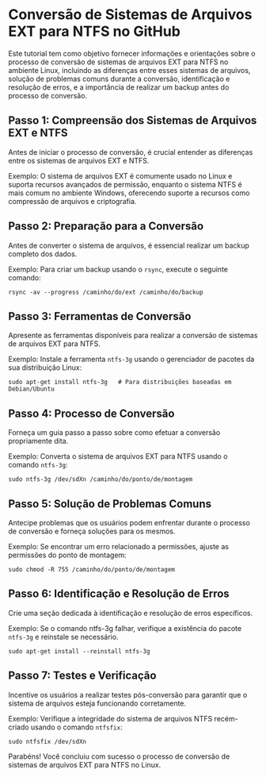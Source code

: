 # Conversão de Sistemas de Arquivos EXT para NTFS no GitHub

Este tutorial tem como objetivo fornecer informações e orientações sobre o processo de conversão de sistemas de arquivos EXT para NTFS no ambiente Linux, incluindo as diferenças entre esses sistemas de arquivos, solução de problemas comuns durante a conversão, identificação e resolução de erros, e a importância de realizar um backup antes do processo de conversão.

## Passo 1: Compreensão dos Sistemas de Arquivos EXT e NTFS
Antes de iniciar o processo de conversão, é crucial entender as diferenças entre os sistemas de arquivos EXT e NTFS.

Exemplo:
O sistema de arquivos EXT é comumente usado no Linux e suporta recursos avançados de permissão, enquanto o sistema NTFS é mais comum no ambiente Windows, oferecendo suporte a recursos como compressão de arquivos e criptografia.

## Passo 2: Preparação para a Conversão
Antes de converter o sistema de arquivos, é essencial realizar um backup completo dos dados.

Exemplo:
Para criar um backup usando o `rsync`, execute o seguinte comando:

```
rsync -av --progress /caminho/do/ext /caminho/do/backup
```
## Passo 3: Ferramentas de Conversão
Apresente as ferramentas disponíveis para realizar a conversão de sistemas de arquivos EXT para NTFS.

Exemplo:
Instale a ferramenta `ntfs-3g` usando o gerenciador de pacotes da sua distribuição Linux:
```
sudo apt-get install ntfs-3g   # Para distribuições baseadas em Debian/Ubuntu
```

## Passo 4: Processo de Conversão
Forneça um guia passo a passo sobre como efetuar a conversão propriamente dita.

Exemplo:
Converta o sistema de arquivos EXT para NTFS usando o comando `ntfs-3g`:
```
sudo ntfs-3g /dev/sdXn /caminho/do/ponto/de/montagem
```
## Passo 5: Solução de Problemas Comuns
Antecipe problemas que os usuários podem enfrentar durante o processo de conversão e forneça soluções para os mesmos.

Exemplo:
Se encontrar um erro relacionado a permissões, ajuste as permissões do ponto de montagem:
```
sudo chmod -R 755 /caminho/do/ponto/de/montagem
```
## Passo 6: Identificação e Resolução de Erros
Crie uma seção dedicada à identificação e resolução de erros específicos.

Exemplo:
Se o comando ntfs-3g falhar, verifique a existência do pacote `ntfs-3g` e reinstale se necessário.
```
sudo apt-get install --reinstall ntfs-3g
```
## Passo 7: Testes e Verificação
Incentive os usuários a realizar testes pós-conversão para garantir que o sistema de arquivos esteja funcionando corretamente.

Exemplo:
Verifique a integridade do sistema de arquivos NTFS recém-criado usando o comando `ntfsfix`:
```
sudo ntfsfix /dev/sdXn
```

Parabéns! Você concluiu com sucesso o processo de conversão de sistemas de arquivos EXT para NTFS no Linux.

